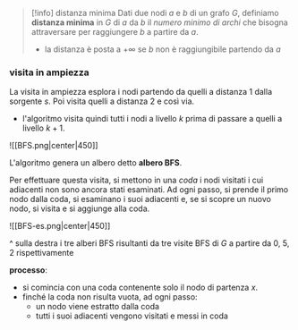 > [!info] distanza minima
> Dati due nodi $a$ e $b$ di un grafo $G$, definiamo **distanza minima** in $G$ di $a$ da $b$ il *numero minimo di archi* che bisogna attraversare per raggiungere $b$ a partire da $a$.
> - la distanza è posta a $+\infty$ se $b$ non è raggiungibile partendo da $a$

### visita in ampiezza
La visita in ampiezza esplora i nodi partendo da quelli a distanza $1$ dalla sorgente $s$. Poi visita quelli a distanza $2$ e così via.
- l'algoritmo visita quindi tutti i nodi a livello $k$ prima di passare a quelli a livello $k+1$.

![[BFS.png|center|450]]

L'algoritmo genera un albero detto **albero BFS**.

Per effettuare questa visita, si mettono in una *coda* i nodi visitati i cui adiacenti non sono ancora stati esaminati.
Ad ogni passo, si prende il primo nodo dalla coda, si esaminano i suoi adiacenti e, se si scopre un nuovo nodo, si visita e si aggiunge alla coda.

![[BFS-es.png|center|450]]

^ sulla destra i tre alberi BFS risultanti da tre visite BFS di $G$ a partire da $0$, $5$, $2$ rispettivamente

**processo**:
- si comincia con una coda contenente solo il nodo di partenza $x$.
- finché la coda non risulta vuota, ad ogni passo:
	- un nodo viene estratto dalla coda
	- tutti i suoi adiacenti vengono visitati e messi in coda

